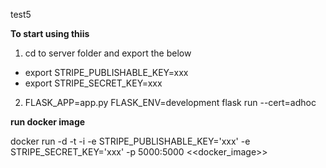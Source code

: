 test5

**To start using thiis**

1) cd to server folder and export the below  

 - export STRIPE_PUBLISHABLE_KEY=xxx
 - export STRIPE_SECRET_KEY=xxx

2) FLASK_APP=app.py FLASK_ENV=development flask run --cert=adhoc

**run docker image**

docker run -d -t -i -e STRIPE_PUBLISHABLE_KEY='xxx' -e STRIPE_SECRET_KEY='xxx' -p 5000:5000 <<docker_image>>
